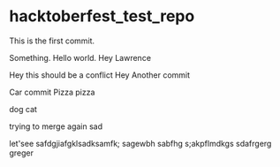 # hacktoberfest_test_repo

This is the first commit.

Something. Hello world. Hey Lawrence


Hey this should be a conflict
Hey
Another commit

Car commit
Pizza pizza

dog cat

trying to merge again sad

let'see
safdgjiafgklsadksamfk;
sagewbh
sabfhg
s;akpflmdkgs
sdafrgerg
greger
